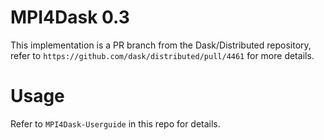 # MPI4Dask 0.3

This implementation is a PR branch from the Dask/Distributed repository, refer to `https://github.com/dask/distributed/pull/4461` for more details.

# Usage

Refer to `MPI4Dask-Userguide` in this repo for details.
